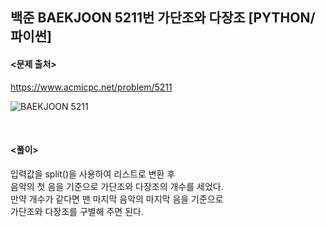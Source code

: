 ## 백준 BAEKJOON 5211번 가단조와 다장조 [PYTHON/파이썬]

#### <문제 출처><br>
https://www.acmicpc.net/problem/5211

![BAEKJOON 5211](https://blog.kakaocdn.net/dn/bzVJ6c/btstq8bSjYA/ZT4D5sCKo1O6pAPkkDPJd0/img.png)

<br>

#### <풀이><br>

입력값을 split()을 사용하여 리스트로 변환 후  
음악의 첫 음을 기준으로 가단조와 다장조의 개수를 세었다.  
만약 개수가 같다면 맨 마지막 음악의 마지막 음을 기준으로  
가단조와 다장조를 구별해 주면 된다.